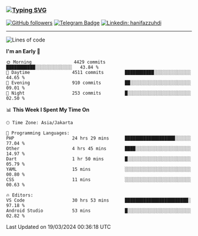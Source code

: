### [![Typing SVG](https://readme-typing-svg.herokuapp.com?font=lato&size=22&lines=Hi+There+👋)](https://git.io/typing-svg) 

[![GitHub followers](https://img.shields.io/github/followers/hanifazzuhdi?label=Follow&style=social)](https://github.com/hanifazzuhdi/?tab=follow) 
[![Telegram Badge](https://img.shields.io/badge/-hanif0198-blue?style=social&logo=telegram&link=https://www.t.me/hanif0198/)](https://www.t.me/hanif0198/) 
[![Linkedin: hanifazzuhdi](https://img.shields.io/badge/-hanifazzuhdi-blue?style=flat-square&logo=Linkedin&logoColor=white&link=https://www.linkedin.com/in/hanif-az-zuhdi-69688019b/)](https://www.linkedin.com/in/hanif-az-zuhdi-69688019b/) 

<hr/>

<!--START_SECTION:waka-->
![Lines of code](https://img.shields.io/badge/From%20Hello%20World%20I%27ve%20Written-49.0%20million%20lines%20of%20code-blue)

**I'm an Early 🐤** 

```text
🌞 Morning                4429 commits        ███████████░░░░░░░░░░░░░░   43.84 % 
🌆 Daytime                4511 commits        ███████████░░░░░░░░░░░░░░   44.65 % 
🌃 Evening                910 commits         ██░░░░░░░░░░░░░░░░░░░░░░░   09.01 % 
🌙 Night                  253 commits         █░░░░░░░░░░░░░░░░░░░░░░░░   02.50 % 
```


📊 **This Week I Spent My Time On** 

```text
🕑︎ Time Zone: Asia/Jakarta

💬 Programming Languages: 
PHP                      24 hrs 29 mins      ███████████████████░░░░░░   77.04 % 
Other                    4 hrs 45 mins       ████░░░░░░░░░░░░░░░░░░░░░   14.97 % 
Dart                     1 hr 50 mins        █░░░░░░░░░░░░░░░░░░░░░░░░   05.79 % 
YAML                     15 mins             ░░░░░░░░░░░░░░░░░░░░░░░░░   00.80 % 
CSS                      11 mins             ░░░░░░░░░░░░░░░░░░░░░░░░░   00.63 % 

🔥 Editors: 
VS Code                  30 hrs 53 mins      ████████████████████████░   97.18 % 
Android Studio           53 mins             █░░░░░░░░░░░░░░░░░░░░░░░░   02.82 % 
```


 Last Updated on 19/03/2024 00:36:18 UTC
<!--END_SECTION:waka-->
